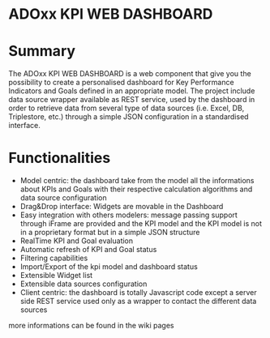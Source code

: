 ADOxx KPI WEB DASHBOARD
====================

# Summary
The ADOxx KPI WEB DASHBOARD is a web component that give you the possibility to create a personalised dashboard for Key Performance Indicators and Goals defined in an appropriate model.
The project include data source wrapper available as REST service, used by the dashboard in order to retrieve data from several type of data sources (i.e. Excel, DB, Triplestore, etc.) through a simple JSON configuration in a standardised interface.

# Functionalities

- Model centric: the dashboard take from the model all the informations about KPIs and Goals with their respective calculation algorithms and data source configuration
- Drag&Drop interface: Widgets are movable in the Dashboard
- Easy integration with others modelers: message passing support through iFrame are provided and the KPI model and the KPI model is not in a proprietary format but in a simple JSON structure
- RealTime KPI and Goal evaluation
- Automatic refresh of KPI and Goal status
- Filtering capabilities
- Import/Export of the kpi model and dashboard status
- Extensible Widget list 
- Extensible data sources configuration
- Client centric: the dashboard is totally Javascript code except a server side REST service used only as a wrapper to contact the different data sources

more informations can be found in the wiki pages
